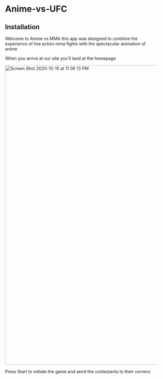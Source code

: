# Anime-vs-UFC

## Installation 
Welcome to Anime vs MMA this app was designed to combine the experience of live action mma fights with the spectacular animation of anime

When you arrive at our site you'll land at the homepage

<img width="985" alt="Screen Shot 2020-12-15 at 11 06 13 PM" src="https://user-images.githubusercontent.com/64443434/102304496-958b2580-3f2b-11eb-859c-38febc0cc9b3.png">

Press Start to initiate the game and send the contestants to their corners
